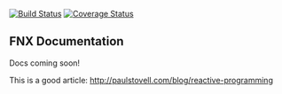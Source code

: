 [![Build Status](https://travis-ci.org/fnxjs/fnx.svg?branch=master)](https://travis-ci.org/fnxjs/fnx)
[![Coverage Status](https://coveralls.io/repos/github/fnxjs/fnx/badge.svg?branch=master)](https://coveralls.io/github/fnxjs/fnx?branch=master)

## FNX Documentation

Docs coming soon!

This is a good article: http://paulstovell.com/blog/reactive-programming
